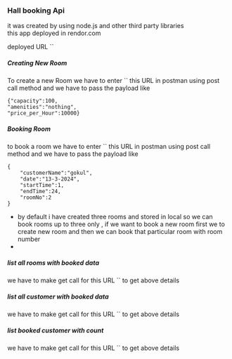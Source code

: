 ### Hall booking Api 

it was created by using node.js and  other third party libraries  
this app deployed in rendor.com

deployed URL ``

##### Creating New Room
To create a new Room we have to enter `` this URL in postman using post call method and  we have to pass the payload like

```
{"capacity":100,
"amenities":"nothing",
"price_per_Hour":10000}
```
##### Booking Room

to book a room we have to enter `` this URL in postman using post call method and  we have to pass the payload like

```
{
    "customerName":"gokul",
    "date":"13-3-2024",
    "startTime":1,
    "endTime":24,
    "roomNo":2
}
```
* by default i have created three rooms and stored in local so we can book rooms up to three only , if we want to book a new room first we to create new room and then we can book that particular room with room number
*

##### list all rooms with booked data

we have to make get call for this URL `` to get above details


##### list all customer with booked data

we have to make get call for this URL `` to get above details

##### list booked customer with count

we have to make get call for this URL ``  to get above details
